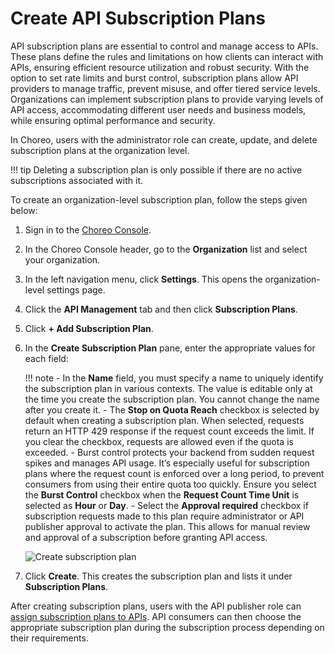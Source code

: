 # Create API Subscription Plans

API subscription plans are essential to control and manage access to APIs. These plans define the rules and limitations on how clients can interact with APIs, ensuring efficient resource utilization and robust security. With the option to set rate limits and burst control, subscription plans allow API providers to manage traffic, prevent misuse, and offer tiered service levels. Organizations can implement subscription plans to provide varying levels of API access, accommodating different user needs and business models, while ensuring optimal performance and security. 

In Choreo, users with the administrator role can create, update, and delete subscription plans at the organization level. 

!!! tip
    Deleting a subscription plan is only possible if there are no active subscriptions associated with it.  

To create an organization-level subscription plan, follow the steps given below: 

1. Sign in to the [Choreo Console](https://console.choreo.dev/).
2. In the Choreo Console header, go to the **Organization** list and select your organization. 
3. In the left navigation menu, click **Settings**. This opens the organization-level settings page.
4. Click the **API Management** tab and then click **Subscription Plans**.
5. Click **+ Add Subscription Plan**.
6. In the **Create Subscription Plan** pane, enter the appropriate values for each field:
    
    !!! note
         - In the **Name** field, you must specify a name to uniquely identify the subscription plan in various contexts. The value is editable only at the time you create the subscription plan. You cannot change the name after you create it.
         - The **Stop on Quota Reach** checkbox is selected by default when creating a subscription plan. When selected, requests return an HTTP 429 response if the request count exceeds the limit. If you clear the checkbox, requests are allowed even if the quota is exceeded.
         - Burst control protects your backend from sudden request spikes and manages API usage. It’s especially useful for subscription plans where the request count is enforced over a long period, to prevent consumers from using their entire quota too quickly. Ensure you select the **Burst Control** checkbox when the **Request Count Time Unit** is selected as **Hour** or **Day**.
         - Select the **Approval required** checkbox if subscription requests made to this plan require administrator or API publisher approval to activate the plan. This allows for manual review and approval of a subscription before granting API access.
  
    ![Create subscription plan](../assets/img/administer/create-subscription-plan.png)

7. Click **Create**. This creates the subscription plan and lists it under **Subscription Plans**.

After creating subscription plans, users with the API publisher role can [assign subscription plans to APIs](../api-management/manage-api-traffic/assign-subscription-plans-to-apis.md). API consumers can then choose the appropriate subscription plan during the subscription process depending on their requirements.
